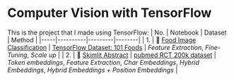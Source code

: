 # Computer Vision with TensorFlow
This is the project that I made using TensorFlow:
| No. | Notebook | Dataset | Method |
|-----|----------|---------|--------|
| 1. | 🍕 [Food Image Classification](https://github.com/bagus149/computer-vision-with-tensorflow/blob/main/food_vision.ipynb) | [TensorFlow Dataset: 101 Foods](https://www.tensorflow.org/datasets/catalog/food101) | *Feature Extraction*, *Fine-Tuning*, *Scale up* |
| 2. | 📄 [Skimlit Abstract](https://github.com/bagus149/computer-vision-with-tensorflow/blob/main/skimlit_project.ipynb) | [pubmed RCT 200k dataset](https://github.com/Franck-Dernoncourt/pubmed-rct) | *Token embeddings*, *Feature Extraction*, *Char Embeddings*, *Hybrid Embeddings*, *Hybrid Embeddings + Position Embeddings* |
